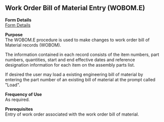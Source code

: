 ##  Work Order Bill of Material Entry (WOBOM.E)

<PageHeader />

**Form Details**  
[ Form Details ](WOBOM-E-1/README.md)   

**Purpose**  
The WOBOM.E procedure is used to make changes to work order bill of Material
records (WOBOM).  
  
The information contained in each record consists of the item numbers, part
numbers, quantities, start and end effective dates and reference designation
information for each item on the assembly parts list.  
  
If desired the user may load a existing engineering bill of material by
entering the part number of an existing bill of material at the prompt called
"Load".

**Frequency of Use**  
As required.

**Prerequisites**  
Entry of work order associated with the work order bill of material.

<badge text= "Version 8.10.57" vertical="middle" />

<PageFooter />